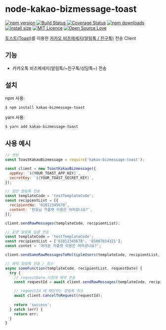 # node-kakao-bizmessage-toast

[![npm version](https://img.shields.io/npm/v/kakao-bizmessage-toast.svg?style=flat-square)](https://www.npmjs.org/package/kakao-bizmessage-toast)
[![Build Status](https://travis-ci.org/Nyuno/node-kakao-bizmessage-toast.svg?branch=master)](https://travis-ci.org/Nyuno/node-kakao-bizmessage-toast)
[![Coverage Status](https://coveralls.io/repos/github/Nyuno/node-kakao-bizmessage-toast/badge.svg?branch=master)](https://coveralls.io/github/Nyuno/node-kakao-bizmessage-toast?branch=master)
[![npm downloads](https://img.shields.io/npm/dm/kakao-bizmessage-toast.svg?style=flat-square)](http://npm-stat.com/charts.html?package=kakao-bizmessage-toast)
[![install size](https://packagephobia.now.sh/badge?p=kakao-bizmessage-toast)](https://packagephobia.now.sh/result?p=kakao-bizmessage-toast)
[![MIT Licence](https://badges.frapsoft.com/os/mit/mit.svg?v=103)](https://opensource.org/licenses/mit-license.php)
[![Open Source Love](https://badges.frapsoft.com/os/v1/open-source.svg?v=103)](https://github.com/ellerbrock/open-source-badges/)

[토스트(Toast)](https://www.toast.com/)를 이용한 [카카오 비즈메세지(알림톡 / 친구톡)](https://bizmessage.kakao.com/) 전송 Client


## 기능

- 카카오톡 비즈메세지(알림톡/~친구톡/상담톡~) 전송

## 설치

npm 사용:

```bash
$ npm install kakao-bizmessage-toast
```

yarn 사용:

```bash
$ yarn add kakao-bizmessage-toast
```

## 사용 예시

```js
// 셋팅
const ToastKakaoBizmessage = require('kakao-bizmessage-toast');

const client = new ToastKakaoBizmessage({
  appKey: `${YOUR_TOAST_APP_KEY}`,
  secretKey: `${YOUR_TOAST_SECRET_KEY}`,
});
```

```js
// 일반 알림톡 전송
const templateCode = 'testTemplateCode';
const recipientList = [{
  recipientNo: '01012345678',
  content: '현호님 카플랫 이용은 어떠셨나요?',
}];

client.sendRawMessages(templateCode, recipientList);
```

```js
// 같은 알림톡 일괄 전송
const templateCode = 'testTemplateCode';
const recipientList = ['01012345678', '01087654321'];
const contet = '여러분 카플랫 이용은 어떠셨나요?';

client.sendSameRawMessagesToMultipleUsers(templateCode, recipientList, content);
```

```js
// 예약 알림톡 전송 / 취소
async someFunction(templateCode, recipientList, requestDate) {
  try {
    // requestDate 시점에 예약 전송
    const requestId = await client.sendRawMessages(templateCode, recipientList, requestDate);

    // requestId 에 해당하는 알림톡 취소
    await client.cancelToRequest(requestId);
    
    return 'success';
  } catch (err) {
    return err;
  }
}

```
